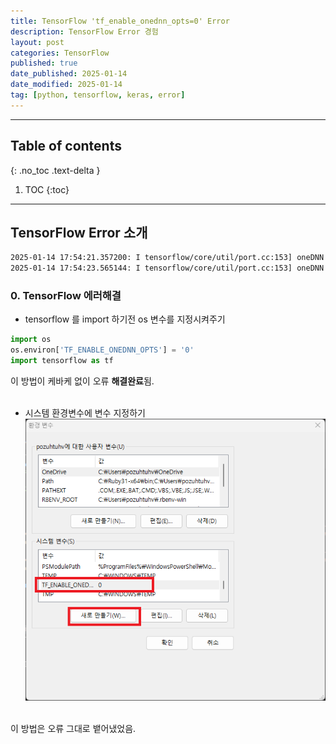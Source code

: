 ```yaml
---
title: TensorFlow 'tf_enable_onednn_opts=0' Error
description: TensorFlow Error 경험
layout: post
categories: TensorFlow
published: true
date_published: 2025-01-14
date_modified: 2025-01-14
tag: [python, tensorflow, keras, error]
---
```

---
## Table of contents
{: .no_toc .text-delta }

1. TOC
{:toc}
---

<!-- 글의 제목은 ##
    나머지 큰 제목은 ###
    이후 나머지는 4개이상 -->

## TensorFlow Error 소개
```bash
2025-01-14 17:54:21.357200: I tensorflow/core/util/port.cc:153] oneDNN custom operations are on. You may see slightly different numerical results due to floating-point round-off errors from different computation orders. To turn them off, set the environment variable `TF_ENABLE_ONEDNN_OPTS=0`.
2025-01-14 17:54:23.565144: I tensorflow/core/util/port.cc:153] oneDNN custom operations are on. You may see slightly different numerical results due to floating-point round-off errors from different computation orders. To turn them off, set the environment variable `TF_ENABLE_ONEDNN_OPTS=0`.
```
### 0. TensorFlow 에러해결

- tensorflow 를 import 하기전 os 변수를 지정시켜주기
```python
import os
os.environ['TF_ENABLE_ONEDNN_OPTS'] = '0'
import tensorflow as tf
```
이 방법이 케바케 없이 오류 <b>해결완료</b>됨.<br>
<br>

- 시스템 환경변수에 변수 지정하기
![tensor_error](/assets/img/tensor_error.png)
<br>
이 방법은 오류 그대로 뱉어냈었음.